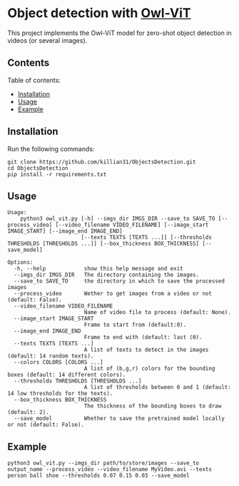 # Object detection with [Owl-ViT](https://github.com/google-research/scenic/tree/main/scenic/projects/owl_vit)

This project implements the Owl-ViT model for zero-shot object detection in videos (or several images).

## Contents

Table of contents:
- [Installation](#installation)
- [Usage](#usage)
- [Example](#example)

## Installation

Run the following commands:

```
git clone https://github.com/killian31/ObjectsDetection.git
cd ObjectsDetection
pip install -r requirements.txt
```

## Usage

```
Usage: 
    python3 owl_vit.py [-h] --imgs_dir IMGS_DIR --save_to SAVE_TO [--process_video] [--video_filename VIDEO_FILENAME] [--image_start IMAGE_START] [--image_end IMAGE_END]
                       [--texts TEXTS [TEXTS ...]] [--thresholds THRESHOLDS [THRESHOLDS ...]] [--box_thickness BOX_THICKNESS] [--save_model]

Options:
  -h, --help            show this help message and exit
  --imgs_dir IMGS_DIR   The directory containing the images.
  --save_to SAVE_TO     the directory in which to save the processed images
  --process_video       Wether to get images from a video or not (default: False).
  --video_filename VIDEO_FILENAME
                        Name of video file to process (default: None).
  --image_start IMAGE_START
                        Frame to start from (default:0).
  --image_end IMAGE_END
                        Frame to end with (default: last (0).
  --texts TEXTS [TEXTS ...]
                        A list of texts to detect in the images (default: 14 random texts).
  --colors COLORS [COLORS ...]
                        A list of (b,g,r) colors for the bounding boxes (default: 14 different colors).
  --thresholds THRESHOLDS [THRESHOLDS ...]
                        A list of thresholds between 0 and 1 (default: 14 low thresholds for the texts).
  --box_thickness BOX_THICKNESS
                        The thickness of the bounding boxes to draw (default: 2).
  --save_model          Whether to save the pretrained model locally or not (default: False).

```

## Example

```
python3 owl_vit.py --imgs_dir path/to/store/images --save_to output_name --process_video --video_filename MyVideo.avi --texts person ball shoe --thresholds 0.07 0.15 0.03 --save_model
```
